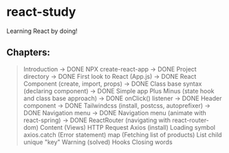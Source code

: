 # react-study
Learning React by doing!

## Chapters:
>   Introduction -> DONE
>   NPX create-react-app -> DONE
>   Project directory -> DONE
>   First look to React (App.js) -> DONE
>   React Component (create, import, props) -> DONE
>   Class base syntax (declaring component) -> DONE
>   Simple app Plus Minus (state hook and class base approach) -> DONE
>   onClick() listener -> DONE
>   Header component -> DONE
>   Tailwindcss (install, postcss, autoprefixer) -> DONE
>   Navigation menu -> DONE
>   Navigation menu (animate with react-spring)  -> DONE
>   ReactRouter (navigating with react-router-dom)
>   Content (Views)
>   HTTP Request
>   Axios (install)
>   Loading symbol
>   axios.catch (Error statement)
>   map (Fetching list of products)
>   List child unique "key" Warning (solved)
>   Hooks
>   Closing words 